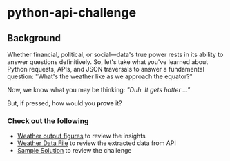 # python-api-challenge

## Background

Whether financial, political, or social&mdash;data's true power rests in its ability to answer questions definitively. So, let's take what you've learned about Python requests, APIs, and JSON traversals to answer a fundamental question: "What's the weather like as we approach the equator?"

Now, we know what you may be thinking: _"Duh. It gets hotter ..."_

But, if pressed, how would you **prove** it?

### Check out the following
* [Weather output figures](WeatherPy/Images) to review the insights
* [Weather Data File](WeatherPy/OutputFiles) to review the extracted data from API
* [Sample Solution](WeatherPy/WeatherPy.ipynb) to review the challenge


